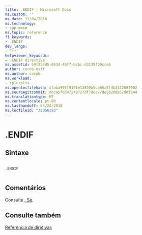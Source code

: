 ```yaml
---
title: .ENDIF | Microsoft Docs
ms.custom: ''
ms.date: 11/04/2016
ms.technology:
- cpp-masm
ms.topic: reference
f1_keywords:
- .ENDIF
dev_langs:
- C++
helpviewer_keywords:
- .ENDIF directive
ms.assetid: b9f25ed5-6634-40f7-bcbc-d3135f09cce6
author: corob-msft
ms.author: corob
ms.workload:
- cplusplus
ms.openlocfilehash: dfaba995f9191e13859b5ca66a8f4b3432689902
ms.sourcegitcommit: dbca5fdd47249727df7dca77de5b20da57d0f544
ms.translationtype: MT
ms.contentlocale: pt-BR
ms.lasthandoff: 04/28/2018
ms.locfileid: "32050393"
---
```

# <a name="endif"></a>.ENDIF
## <a name="syntax"></a>Sintaxe  
  
```  
  
.ENDIF  
  
```  
  
## <a name="remarks"></a>Comentários  
 Consulte [. Se](../../assembler/masm/dot-if.md).  
  
## <a name="see-also"></a>Consulte também  
 [Referência de diretivas](../../assembler/masm/directives-reference.md)